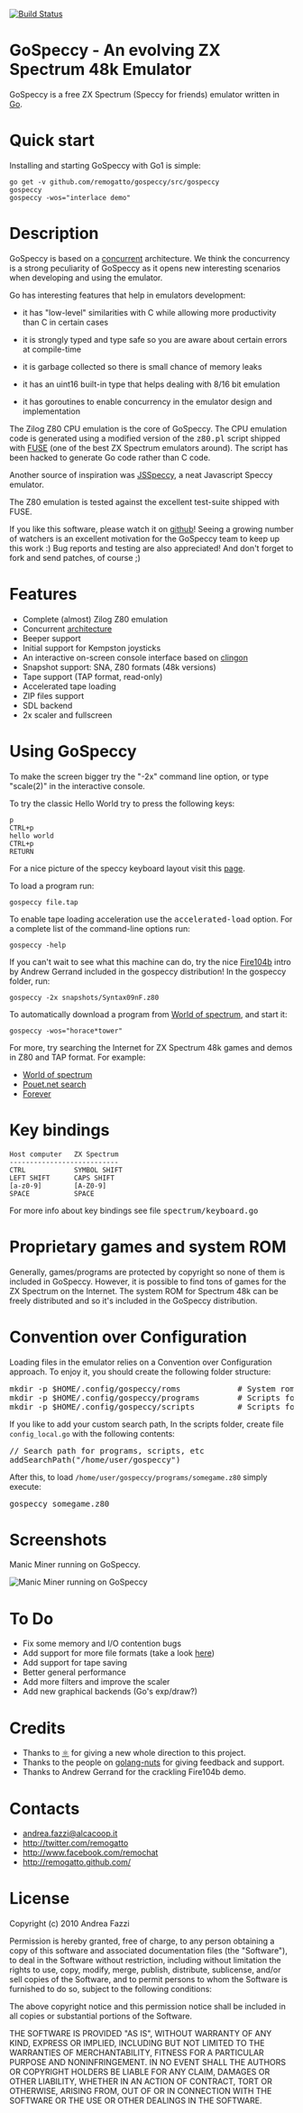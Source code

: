 [![Build Status](https://drone.io/github.com/remogatto/gospeccy/status.png)](https://drone.io/github.com/remogatto/gospeccy/latest)

# GoSpeccy - An evolving ZX Spectrum 48k Emulator

GoSpeccy is a free ZX Spectrum (Speccy for friends) emulator
written in [Go](http://golang.org).

# Quick start

Installing and starting GoSpeccy with Go1 is simple:

    go get -v github.com/remogatto/gospeccy/src/gospeccy
    gospeccy
    gospeccy -wos="interlace demo"

# Description

GoSpeccy is based on a [concurrent](http://github.com/remogatto/gospeccy/wiki/Architecture) architecture.
We think the concurrency is a strong peculiarity of GoSpeccy as it opens new
interesting scenarios when developing and using the emulator.

Go has interesting features that help in emulators development:
 
* it has "low-level" similarities with C while allowing more productivity
  than C in certain cases

* it is strongly typed and type safe so you are aware about certain errors at
  compile-time

* it is garbage collected so there is small chance of memory leaks

* it has an uint16 built-in type that helps dealing with 8/16 bit
  emulation

* it has goroutines to enable concurrency in the emulator design
  and implementation

The Zilog Z80 CPU emulation is the core of GoSpeccy. The CPU emulation
code is generated using a modified version of the <tt>z80.pl</tt> script
shipped with [FUSE](http://fuse-emulator.sourceforge.net/) (one of the best ZX
Spectrum emulators around). The script has been hacked to generate Go
code rather than C code.

Another source of inspiration was
[JSSpeccy](http://matt.west.co.tt/spectrum/jsspeccy/), a neat
Javascript Speccy emulator.

The Z80 emulation is tested against the excellent test-suite shipped
with FUSE.

If you like this software, please watch it on
[github](http://github.com/remogatto/gospeccy)! Seeing a growing
number of watchers is an excellent motivation for the GoSpeccy team to
keep up this work :) Bug reports and testing are also appreciated! And
don't forget to fork and send patches, of course ;)

# Features

* Complete (almost) Zilog Z80 emulation
* Concurrent [architecture](http://github.com/remogatto/gospeccy/wiki/Architecture)
* Beeper support
* Initial support for Kempston joysticks
* An interactive on-screen console interface based on [clingon](http://github.com/remogatto/clingon)
* Snapshot support: SNA, Z80 formats (48k versions)
* Tape support (TAP format, read-only)
* Accelerated tape loading
* ZIP files support
* SDL backend
* 2x scaler and fullscreen

# Using GoSpeccy

To make the screen bigger try the "-2x" command line option,
or type "scale(2)" in the interactive console.

To try the classic Hello World try to press the following keys:

    p
    CTRL+p
    hello world
    CTRL+p
    RETURN

For a nice picture of the speccy keyboard layout visit this
[page](http://www.guybrush.demon.co.uk/spectrum/docs/Basic.htm).

To load a program run:

    gospeccy file.tap

To enable tape loading acceleration use the <tt>accelerated-load</tt>
option. For a complete list of the command-line options run:

    gospeccy -help

If you can't wait to see what this machine can do, try the nice
[Fire104b](http://pouet.net/prod.php?which=54076) intro by Andrew
Gerrand included in the gospeccy distribution! In the gospeccy folder,
run:

    gospeccy -2x snapshots/Syntax09nF.z80

To automatically download a program from [World of spectrum](http://www.worldofspectrum.org),
and start it:

    gospeccy -wos="horace*tower"

For more, try searching the Internet for ZX Spectrum 48k
games and demos in Z80 and TAP format. For example:

* [World of spectrum](http://www.worldofspectrum.org/archive.html)
* [Pouet.net search](http://pouet.net/prodlist.php?platform[]=ZX+Spectrum)
* [Forever](http://forever.zeroteam.sk/download.htm)

# Key bindings

    Host computer   ZX Spectrum
    ---------------------------
    CTRL            SYMBOL SHIFT
    LEFT SHIFT      CAPS SHIFT
    [a-z0-9]        [A-Z0-9]
    SPACE           SPACE

For more info about key bindings see file <tt>spectrum/keyboard.go</tt>

# Proprietary games and system ROM

Generally, games/programs are protected by copyright so none of them
is included in GoSpeccy. However, it is possible to find tons of games for
the ZX Spectrum on the Internet. The system ROM for Spectrum 48k can be freely
distributed and so it's included in the GoSpeccy distribution.

# Convention over Configuration

Loading files in the emulator relies on a Convention over
Configuration approach. To enjoy it, you should create the following
folder structure:

<pre>
mkdir -p $HOME/.config/gospeccy/roms			# System roms folder
mkdir -p $HOME/.config/gospeccy/programs		# Scripts folder
mkdir -p $HOME/.config/gospeccy/scripts			# Scripts folder
</pre>

If you like to add your custom search path, In the scripts folder,
create file `config_local.go` with the following contents:

<pre>
// Search path for programs, scripts, etc
addSearchPath("/home/user/gospeccy")
</pre>

After this, to load `/home/user/gospeccy/programs/somegame.z80` simply execute:

<pre>
gospeccy somegame.z80
</pre>

# Screenshots

Manic Miner running on GoSpeccy.

![Manic Miner running on GoSpeccy](http://sites.google.com/site/remogatto/gospeccy_running_scaled.png)

# To Do

* Fix some memory and I/O contention bugs
* Add support for more file formats (take a look [here](http://www.worldofspectrum.org/faq/reference/formats.htm))
* Add support for tape saving
* Better general performance
* Add more filters and improve the scaler
* Add new graphical backends (Go's exp/draw?)

# Credits

* Thanks to [⚛](http://github.com/0xe2-0x9a-0x9b) for giving a new
  whole direction to this project.
* Thanks to the people on
  [golang-nuts](http://groups.google.com/group/golang-nuts) for giving
  feedback and support.
* Thanks to Andrew Gerrand for the crackling Fire104b demo.

# Contacts

* andrea.fazzi@alcacoop.it
* http://twitter.com/remogatto
* http://www.facebook.com/remochat
* http://remogatto.github.com/

# License

Copyright (c) 2010 Andrea Fazzi

Permission is hereby granted, free of charge, to any person obtaining
a copy of this software and associated documentation files (the
"Software"), to deal in the Software without restriction, including
without limitation the rights to use, copy, modify, merge, publish,
distribute, sublicense, and/or sell copies of the Software, and to
permit persons to whom the Software is furnished to do so, subject to
the following conditions:

The above copyright notice and this permission notice shall be
included in all copies or substantial portions of the Software.

THE SOFTWARE IS PROVIDED "AS IS", WITHOUT WARRANTY OF ANY KIND,
EXPRESS OR IMPLIED, INCLUDING BUT NOT LIMITED TO THE WARRANTIES OF
MERCHANTABILITY, FITNESS FOR A PARTICULAR PURPOSE AND
NONINFRINGEMENT. IN NO EVENT SHALL THE AUTHORS OR COPYRIGHT HOLDERS BE
LIABLE FOR ANY CLAIM, DAMAGES OR OTHER LIABILITY, WHETHER IN AN ACTION
OF CONTRACT, TORT OR OTHERWISE, ARISING FROM, OUT OF OR IN CONNECTION
WITH THE SOFTWARE OR THE USE OR OTHER DEALINGS IN THE SOFTWARE.

